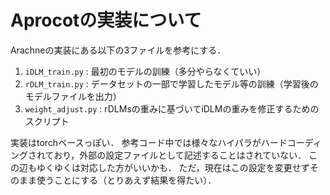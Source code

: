 # Aprocotの実装について

Arachneの実装にある以下の3ファイルを参考にする．
1. `iDLM_train.py` : 最初のモデルの訓練（多分やらなくていい）
2. `rDLM_train.py` : データセットの一部で学習したモデル等の訓練（学習後のモデルファイルを出力）
2. `weight_adjust.py` : rDLMsの重みに基づいてiDLMの重みを修正するためのスクリプト

実装はtorchベースっぽい．
参考コード中では様々なハイパラがハードコーディングされており，外部の設定ファイルとして記述することはされていない．
この辺もゆくゆくは対応した方がいいかも．
ただ，現在はこの設定を変更せずそのまま使うことにする（とりあえず結果を得たい）．